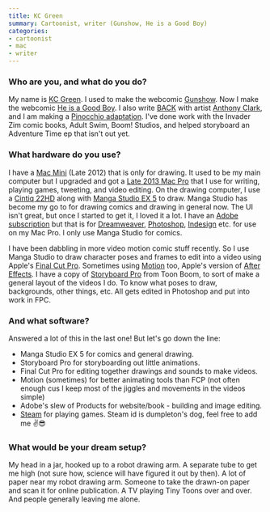 ```yaml
---
title: KC Green
summary: Cartoonist, writer (Gunshow, He is a Good Boy)
categories:
- cartoonist
- mac
- writer
---
```


### Who are you, and what do you do?

My name is [KC Green](http://kcgreendotcom.com/ "KC's website."). I used to make the webcomic [Gunshow](http://gunshowcomic.com/ "KC's web comic."). Now I make the webcomic [He is a Good Boy](http://hiagb.com/ "KC's web comic."). I also write [BACK](http://backcomic.com/ "KC and Anthony's web comic.") with artist [Anthony Clark](http://nedroid.com/ "Anthony's website."), and I am making a [Pinocchio adaptation](http://carlocollodispinocchio.tumblr.com/ "KC's Pinocchio comic."). I've done work with the Invader Zim comic books, Adult Swim, Boom! Studios, and helped storyboard an Adventure Time ep that isn't out yet.

### What hardware do you use?

I have a [Mac Mini][mac-mini] (Late 2012) that is only for drawing. It used to be my main computer but I upgraded and got a [Late 2013 Mac Pro][mac-pro] that I use for writing, playing games, tweeting, and video editing. On the drawing computer, I use a [Cintiq 22HD][cintiq] along with [Manga Studio EX 5][manga-studio-ex] to draw. Manga Studio has become my go to for drawing comics and drawing in general now. The UI isn't great, but once I started to get it, I loved it a lot. I have an [Adobe subscription][creative-cloud] but that is for [Dreamweaver][], [Photoshop][], [Indesign][] etc. for use on my Mac Pro. I only use Manga Studio for comics.

I have been dabbling in more video motion comic stuff recently. So I use Manga Studio to draw character poses and frames to edit into a video using Apple's [Final Cut Pro][final-cut-pro]. Sometimes using [Motion][] too, Apple's version of [After Effects][after-effects]. I have a copy of [Storyboard Pro][storyboard-pro] from Toon Boom, to sort of make a general layout of the videos I do. To know what poses to draw, backgrounds, other things, etc. All gets edited in Photoshop and put into work in FPC.

### And what software?

Answered a lot of this in the last one! But let's go down the line:

- Manga Studio EX 5 for comics and general drawing. 
- Storyboard Pro for storyboarding out little animations.
- Final Cut Pro for editing together drawings and sounds to make videos.
- Motion (sometimes) for better animating tools than FCP (not often enough cus I keep most of the jiggles and movements in the videos simple)
- Adobe's slew of Products for website/book - building and image editing.
- [Steam][] for playing games. Steam id is dumpleton's dog, feel free to add me ✌️😎

### What would be your dream setup?

My head in a jar, hooked up to a robot drawing arm. A separate tube to get me high (not sure how, science will have figured it out by then). A lot of paper near my robot drawing arm. Someone to take the drawn-on paper and scan it for online publication. A TV playing Tiny Toons over and over. And people generally leaving me alone.

[mac-pro]: https://www.apple.com/mac-pro/ "The Intel-based Mac tower computer."
[mac-mini]: https://www.apple.com/mac-mini/ "A small desktop computer."
[cintiq]: https://www.wacom.com/en/us/cintiq "A computer screen you can draw on."
[indesign]: https://www.adobe.com/products/indesign.html "A desktop/web publishing application."
[steam]: http://store.steampowered.com/ "A digital game distribution service."
[storyboard-pro]: https://www.toonboom.com/products/storyboardpro "Storyboarding software."
[after-effects]: https://www.adobe.com/products/aftereffects.html "Motion graphics and video editing software."
[final-cut-pro]: https://en.wikipedia.org/wiki/Final_Cut_Pro "A nonlinear video editor."
[motion]: https://www.apple.com/final-cut-pro/motion/ "A 3D motion graphics suite."
[manga-studio-ex]: http://my.smithmicro.com/manga-studio-ex-5.html "Comic and manga creation software."
[creative-cloud]: https://www.adobe.com/creativecloud.html "A subscription service for Adobe's creative suite."
[dreamweaver]: https://www.adobe.com/products/dreamweaver.html "A WYSIWYG editor."
[photoshop]: https://www.adobe.com/products/photoshop.html "A bitmap image editor."

